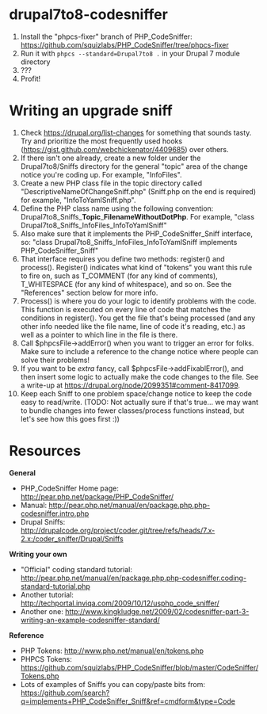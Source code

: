 drupal7to8-codesniffer
======================

1. Install the "phpcs-fixer" branch of PHP_CodeSniffer: https://github.com/squizlabs/PHP_CodeSniffer/tree/phpcs-fixer
2. Run it with `phpcs --standard=Drupal7to8 .` in your Drupal 7 module directory
3. ???
4. Profit!

Writing an upgrade sniff
========================

1. Check https://drupal.org/list-changes for something that sounds tasty. Try and prioritize the most frequently used hooks (https://gist.github.com/webchickenator/4409685) over others.
2. If there isn't one already, create a new folder under the Drupal7to8/Sniffs directory for the general "topic" area of the change notice you're coding up. For example, "InfoFiles".
3. Create a new PHP class file in the topic directory called "DescriptiveNameOfChangeSniff.php" (Sniff.php on the end is required) for example, "InfoToYamlSniff.php".
4. Define the PHP class name using the following convention: Drupal7to8_Sniffs_**Topic**_**FilenameWithoutDotPhp**. For example, "class Drupal7to8_Sniffs_InfoFiles_InfoToYamlSniff"
5. Also make sure that it implements the PHP_CodeSniffer_Sniff interface, so: "class Drupal7to8_Sniffs_InfoFiles_InfoToYamlSniff implements PHP_CodeSniffer_Sniff"
6. That interface requires you define two methods: register() and process(). Register() indicates what kind of "tokens" you want this rule to fire on, such as T_COMMENT (for any kind of comments), T_WHITESPACE (for any kind of whitespace), and so on. See the "References" section below for more info.
7. Process() is where you do your logic to identify problems with the code. This function is executed on every line of code that matches the conditions in register(). You get the file that's being processed (and any other info needed like the file name, line of code it's reading, etc.) as well as a pointer to which line in the file is there.
8. Call $phpcsFile->addError() when you want to trigger an error for folks. Make sure to include a reference to the change notice where people can solve their problems!
9. If you want to be *extra* fancy, call $phpcsFile->addFixablError(), and then insert some logic to actually make the code changes to the file. See a write-up at https://drupal.org/node/2099351#comment-8417099.
10. Keep each Sniff to one problem space/change notice to keep the code easy to read/write. (TODO: Not actually sure if that's true... we may want to bundle changes into fewer classes/process functions instead, but let's see how this goes first :))

Resources
=========

**General**

* PHP_CodeSniffer Home page: http://pear.php.net/package/PHP_CodeSniffer/ 
* Manual: http://pear.php.net/manual/en/package.php.php-codesniffer.intro.php
* Drupal Sniffs: http://drupalcode.org/project/coder.git/tree/refs/heads/7.x-2.x:/coder_sniffer/Drupal/Sniffs

**Writing your own**
* "Official" coding standard tutorial: http://pear.php.net/manual/en/package.php.php-codesniffer.coding-standard-tutorial.php
* Another tutorial: http://techportal.inviqa.com/2009/10/12/usphp_code_sniffer/
* Another one: http://www.kingkludge.net/2009/02/codesniffer-part-3-writing-an-example-codesniffer-standard/

**Reference**
* PHP Tokens: http://www.php.net/manual/en/tokens.php
* PHPCS Tokens: https://github.com/squizlabs/PHP_CodeSniffer/blob/master/CodeSniffer/Tokens.php
* Lots of examples of Sniffs you can copy/paste bits from: https://github.com/search?q=implements+PHP_CodeSniffer_Sniff&ref=cmdform&type=Code
